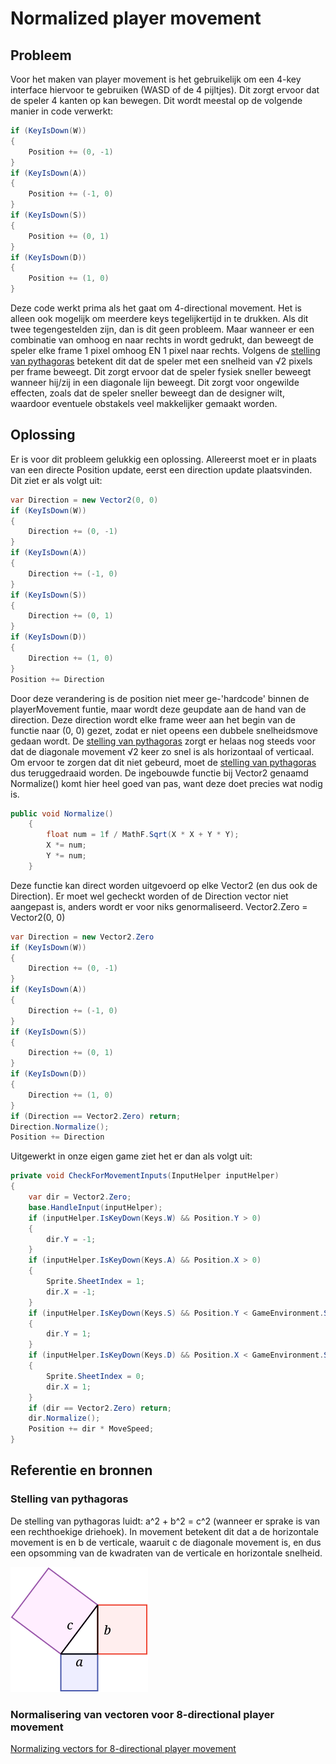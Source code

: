 # Normalized player movement

## Probleem
Voor het maken van player movement is het gebruikelijk om een 4-key interface hiervoor te gebruiken (WASD of de 4 pijltjes). Dit zorgt ervoor dat de speler 4 kanten op kan bewegen. Dit wordt meestal op de volgende manier in code verwerkt:

```C#
if (KeyIsDown(W))
{
    Position += (0, -1)
}
if (KeyIsDown(A))
{
    Position += (-1, 0)
}
if (KeyIsDown(S))
{
    Position += (0, 1)
}
if (KeyIsDown(D))
{
    Position += (1, 0)
}
```
Deze code werkt prima als het gaat om 4-directional movement. Het is alleen ook mogelijk om meerdere keys tegelijkertijd in te drukken. Als dit twee tegengestelden zijn, dan is dit geen probleem. Maar wanneer er een combinatie van omhoog en naar rechts in wordt gedrukt, dan beweegt de speler elke frame 1 pixel omhoog EN 1 pixel naar rechts. Volgens de [stelling van pythagoras](https://suuleewooyaa34-propedeuse-hbo-ict-onderwijs-2023-379a4339aa11c7.dev.hihva.nl/Tijn/Expert/FeatureDocumentation/normalized-player-movement/#stelling-van-pythagoras) betekent dit dat de speler met een snelheid van √2 pixels per frame beweegt. Dit zorgt ervoor dat de speler fysiek sneller beweegt wanneer hij/zij in een diagonale lijn beweegt. Dit zorgt voor ongewilde effecten, zoals dat de speler sneller beweegt dan de designer wilt, waardoor eventuele obstakels veel makkelijker gemaakt worden.

## Oplossing
Er is voor dit probleem gelukkig een oplossing. Allereerst moet er in plaats van een directe Position update, eerst een direction update plaatsvinden. Dit ziet er als volgt uit:
```C#
var Direction = new Vector2(0, 0)
if (KeyIsDown(W))
{
    Direction += (0, -1)
}
if (KeyIsDown(A))
{
    Direction += (-1, 0)
}
if (KeyIsDown(S))
{
    Direction += (0, 1)
}
if (KeyIsDown(D))
{
    Direction += (1, 0)
}
Position += Direction
```
Door deze verandering is de position niet meer ge-'hardcode' binnen de playerMovement funtie, maar wordt deze geupdate aan de hand van de direction. Deze direction wordt elke frame weer aan het begin van de functie naar (0, 0) gezet, zodat er niet opeens een dubbele snelheidsmove gedaan wordt. De [stelling van pythagoras](https://suuleewooyaa34-propedeuse-hbo-ict-onderwijs-2023-379a4339aa11c7.dev.hihva.nl/Tijn/Expert/FeatureDocumentation/normalized-player-movement/#stelling-van-pythagoras) zorgt er helaas nog steeds voor dat de diagonale movement √2 keer zo snel is als horizontaal of verticaal. Om ervoor te zorgen dat dit niet gebeurd, moet de [stelling van pythagoras](https://suuleewooyaa34-propedeuse-hbo-ict-onderwijs-2023-379a4339aa11c7.dev.hihva.nl/Tijn/Expert/FeatureDocumentation/normalized-player-movement/#stelling-van-pythagoras) dus teruggedraaid worden. De ingebouwde functie bij Vector2 genaamd Normalize() komt hier heel goed van pas, want deze doet precies wat nodig is.

```C#
public void Normalize()
    {
        float num = 1f / MathF.Sqrt(X * X + Y * Y);
        X *= num;
        Y *= num;
    }
```

Deze functie kan direct worden uitgevoerd op elke Vector2 (en dus ook de Direction). Er moet wel gecheckt worden of de Direction vector niet aangepast is, anders wordt er voor niks genormaliseerd. Vector2.Zero = Vector2(0, 0)

```C#
var Direction = new Vector2.Zero
if (KeyIsDown(W))
{
    Direction += (0, -1)
}
if (KeyIsDown(A))
{
    Direction += (-1, 0)
}
if (KeyIsDown(S))
{
    Direction += (0, 1)
}
if (KeyIsDown(D))
{
    Direction += (1, 0)
}
if (Direction == Vector2.Zero) return;
Direction.Normalize();
Position += Direction
```

Uitgewerkt in onze eigen game ziet het er dan als volgt uit:

```C#
private void CheckForMovementInputs(InputHelper inputHelper)
{
    var dir = Vector2.Zero;
    base.HandleInput(inputHelper);
    if (inputHelper.IsKeyDown(Keys.W) && Position.Y > 0)
    {
        dir.Y = -1;
    }
    if (inputHelper.IsKeyDown(Keys.A) && Position.X > 0)
    {
        Sprite.SheetIndex = 1;
        dir.X = -1;
    }
    if (inputHelper.IsKeyDown(Keys.S) && Position.Y < GameEnvironment.Screen.Y - Height)
    {
        dir.Y = 1;
    }
    if (inputHelper.IsKeyDown(Keys.D) && Position.X < GameEnvironment.Screen.X - Width)
    {
        Sprite.SheetIndex = 0;
        dir.X = 1;
    }
    if (dir == Vector2.Zero) return;
    dir.Normalize();
    Position += dir * MoveSpeed;
}
```

## Referentie en bronnen

### Stelling van pythagoras
De stelling van pythagoras luidt: a^2 + b^2 = c^2 (wanneer er sprake is van een rechthoekige driehoek). In movement betekent dit dat a de horizontale movement is en b de verticale, waaruit c de diagonale movement is, en dus een opsomming van de kwadraten van de verticale en horizontale snelheid.

![Stelling van pythagoras](./Images/pythagoriamTheorem.png)

### Normalisering van vectoren voor 8-directional player movement

[Normalizing vectors for 8-directional player movement](https://stackoverflow.com/questions/66783761/how-can-i-normalize-my-diagonal-movement-in-monogame)